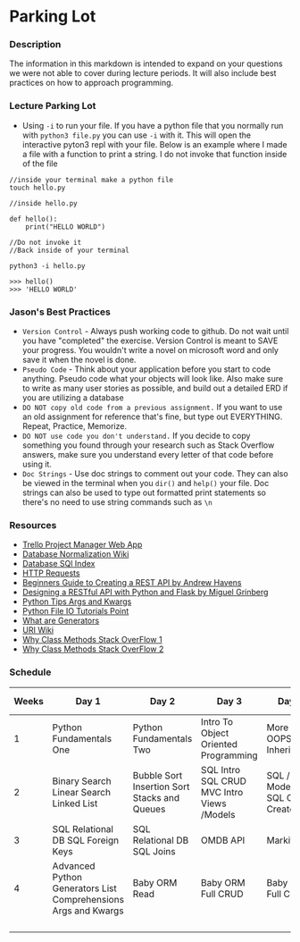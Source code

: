 # Parking Lot

### Description

The information in this markdown is intended to expand on your questions we were not able to cover during lecture periods. It will also include best practices on how to approach programming. 

### Lecture Parking Lot

* Using `-i` to run your file. If you have a python file that you normally run with `python3 file.py` you can use `-i` with it. This will open the interactive pyton3 repl with your file. Below is an example where I made a file with a function to print a string. I do not invoke that function inside of the file

```
//inside your terminal make a python file
touch hello.py

//inside hello.py

def hello():
	print("HELLO WORLD")
	
//Do not invoke it
//Back inside of your terminal

python3 -i hello.py

>>> hello()
>>> 'HELLO WORLD'
```

### Jason's Best Practices

* `Version Control` - Always push working code to github. Do not wait until you have "completed" the exercise. Version Control is meant to SAVE your progress. You wouldn't write a novel on microsoft word and only save it when the novel is done. 
* `Pseudo Code` - Think about your application before you start to code anything. Pseudo code what your objects will look like. Also make sure to write as many user stories as possible, and build out a detailed ERD if you are utilizing a database
* `DO NOT copy old code from a previous assignment.` If you want to use an old assignment for reference that's fine, but type out EVERYTHING. Repeat, Practice, Memorize.
* `DO NOT use code you don't understand.` If you decide to copy something you found through your research such as Stack Overflow answers, make sure you understand every letter of that code before using it. 
* `Doc Strings` - Use doc strings to comment out your code. They can also be viewed in the terminal when you `dir()` and `help()` your file. Doc strings can also be used to type out formatted print statements so there's no need to use string commands such as `\n`

### Resources

* [Trello Project Manager Web App](https://trello.com/)
* [Database Normalization Wiki](https://en.wikipedia.org/wiki/Database_normalization)
* [Database SQl Index](http://www.programmerinterview.com/index.php/database-sql/what-is-an-index/)
* [HTTP Requests](http://www.tutorialspoint.com/http/http_requests.htm)
* [Beginners Guide to Creating a REST API by Andrew Havens](http://www.andrewhavens.com/posts/20/beginners-guide-to-creating-a-rest-api/)
* [Designing a RESTful API with Python and Flask by Miguel Grinberg](http://blog.miguelgrinberg.com/post/designing-a-restful-api-with-python-and-flask)
* [Python Tips Args and Kwargs](http://pythontips.com/2013/08/04/args-and-kwargs-in-python-explained/)
* [Python File IO Tutorials Point](http://www.tutorialspoint.com/python/python_files_io.htm)
* [What are Generators](https://www.jeffknupp.com/blog/2013/04/07/improve-your-python-yield-and-generators-explained/)
* [URI Wiki](https://en.wikipedia.org/wiki/Uniform_Resource_Identifier)
* [Why Class Methods Stack OverFlow 1](http://stackoverflow.com/questions/10586787/when-should-i-use-classmethod-and-when-def-methodself)
* [Why Class Methods Stack OverFlow 2](http://stackoverflow.com/questions/38238/what-are-class-methods-in-python-for)


### Schedule 

| Weeks | Day 1                                                          | Day 2                                        | Day 3                                      | Day 4                              | Day 5                                    | Weekend Assignments      |
|-------|----------------------------------------------------------------|----------------------------------------------|--------------------------------------------|------------------------------------|------------------------------------------|--------------------------|
| 1     | Python  Fundamentals  One                                      | Python Fundamentals Two                      | Intro To Object Oriented Programming       | More OOPS and Inheritance          | Review                                   |                          |
| 2     | Binary Search Linear Search Linked List                        | Bubble Sort Insertion Sort Stacks and Queues | SQL Intro SQL CRUD MVC Intro Views /Models | SQL / MVC Models SQL Conn Createdb | Binary Search Tree Merge Sort Quick Sort | Xmas Break RPG Blackjack |
| 3     | SQL Relational DB SQL Foreign Keys                             | SQL Relational DB SQL Joins                  | OMDB API                                   | Markit API                         | API                                      | Trader to Bank           |
| 4     | Advanced Python Generators List Comprehensions Args and Kwargs | Baby ORM Read                                | Baby ORM  Full CRUD                        | Baby ORM  Full CRUD                | Assessment                               |                          |
|       |                                                                |                                              |                                            |                                    |                                          |                          |
|       |                                                                |                                              |                                            |                                    |                                          |                          |
|       |                                                                |                                              |                                            |                                    |                                          |                          |
|       |                                                                |                                              |                                            |                                    |                                          |                          |